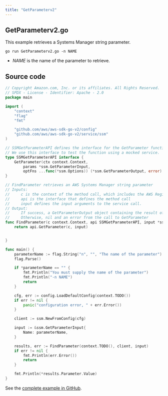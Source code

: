 ```yaml
---
title: "GetParameterv2"
---
```

## GetParameterv2.go

This example retrieves a Systems Manager string parameter.

`go run GetParameterv2.go -n NAME`

- _NAME_ is the name of the parameter to retrieve.

## Source code

```go
// Copyright Amazon.com, Inc. or its affiliates. All Rights Reserved.
// SPDX - License - Identifier: Apache - 2.0
package main

import (
	"context"
	"flag"
	"fmt"

	"github.com/aws/aws-sdk-go-v2/config"
	"github.com/aws/aws-sdk-go-v2/service/ssm"
)

// SSMGetParameterAPI defines the interface for the GetParameter function.
// We use this interface to test the function using a mocked service.
type SSMGetParameterAPI interface {
	GetParameter(ctx context.Context,
		params *ssm.GetParameterInput,
		optFns ...func(*ssm.Options)) (*ssm.GetParameterOutput, error)
}

// FindParameter retrieves an AWS Systems Manager string parameter
// Inputs:
//     c is the context of the method call, which includes the AWS Region
//     api is the interface that defines the method call
//     input defines the input arguments to the service call.
// Output:
//     If success, a GetParameterOutput object containing the result of the service call and nil
//     Otherwise, nil and an error from the call to GetParameter
func FindParameter(c context.Context, api SSMGetParameterAPI, input *ssm.GetParameterInput) (*ssm.GetParameterOutput, error) {
	return api.GetParameter(c, input)


}

func main() {
	parameterName := flag.String("n", "", "The name of the parameter")
	flag.Parse()

	if *parameterName == "" {
		fmt.Println("You must supply the name of the parameter")
		fmt.Println("-n NAME")
		return
	}

	cfg, err := config.LoadDefaultConfig(context.TODO())
	if err != nil {
		panic("configuration error, " + err.Error())
	}

	client := ssm.NewFromConfig(cfg)

	input := &ssm.GetParameterInput{
		Name: parameterName,
	}

	results, err := FindParameter(context.TODO(), client, input)
	if err != nil {
		fmt.Println(err.Error())
		return
	}

	fmt.Println(*results.Parameter.Value)
}
```

See the [complete example in GitHub](https://github.com/awsdocs/aws-doc-sdk-examples/blob/main/gov2/ssm/GetParameter/GetParameterv2.go).
